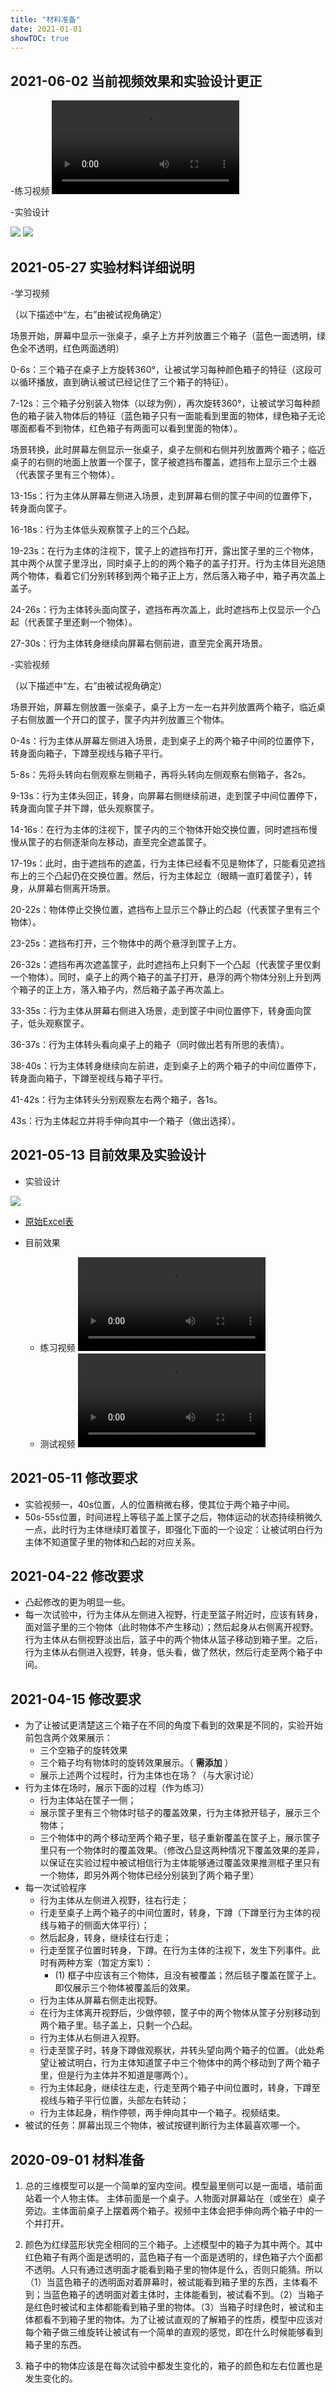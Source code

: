 ```yaml
---
title: "材料准备"
date: 2021-01-01
showTOC: true
---
```

## 2021-06-02 当前视频效果和实验设计更正

-练习视频
![](../Supporting_Information/V5-2021-06-02-Familiarization.mp4)

-实验设计

![](../Supporting_Information/2021-06-02-Experiment-Design1.png)
![](../Supporting_Information/2021-06-02-Experiment-Design2.png)


## 2021-05-27 实验材料详细说明

-学习视频

（以下描述中“左，右”由被试视角确定）

场景开始，屏幕中显示一张桌子，桌子上方并列放置三个箱子（蓝色一面透明，绿色全不透明，红色两面透明）

0-6s：三个箱子在桌子上方旋转360°，让被试学习每种颜色箱子的特征（这段可以循环播放，直到确认被试已经记住了三个箱子的特征）。

7-12s：三个箱子分别装入物体（以球为例），再次旋转360°，让被试学习每种颜色的箱子装入物体后的特征（蓝色箱子只有一面能看到里面的物体，绿色箱子无论哪面都看不到物体，红色箱子有两面可以看到里面的物体）。

场景转换，此时屏幕左侧显示一张桌子，桌子左侧和右侧并列放置两个箱子；临近桌子的右侧的地面上放置一个筐子，筐子被遮挡布覆盖，遮挡布上显示三个土器（代表筐子里有三个物体）。

13-15s：行为主体从屏幕左侧进入场景，走到屏幕右侧的筐子中间的位置停下，转身面向筐子。

16-18s：行为主体低头观察筐子上的三个凸起。

19-23s：在行为主体的注视下，筐子上的遮挡布打开，露出筐子里的三个物体，其中两个从筐子里浮出，同时桌子上的的两个箱子的盖子打开。行为主体目光追随两个物体，看着它们分别转移到两个箱子正上方，然后落入箱子中，箱子再次盖上盖子。

24-26s：行为主体转头面向筐子，遮挡布再次盖上，此时遮挡布上仅显示一个凸起（代表筐子里还剩一个物体）。

27-30s：行为主体转身继续向屏幕右侧前进，直至完全离开场景。

-实验视频

（以下描述中“左，右”由被试视角确定）

场景开始，屏幕左侧放置一张桌子，桌子上方一左一右并列放置两个箱子，临近桌子右侧放置一个开口的筐子，筐子内并列放置三个物体。

0-4s：行为主体从屏幕左侧进入场景，走到桌子上的两个箱子中间的位置停下，转身面向箱子，下蹲至视线与箱子平行。

5-8s：先将头转向右侧观察左侧箱子，再将头转向左侧观察右侧箱子，各2s。

9-13s：行为主体头回正，转身，向屏幕右侧继续前进，走到筐子中间位置停下，转身面向筐子并下蹲，低头观察筐子。

14-16s：在行为主体的注视下，筐子内的三个物体开始交换位置，同时遮挡布慢慢从筐子的右侧逐渐向左移动，直至完全遮盖筐子。

17-19s：此时，由于遮挡布的遮盖，行为主体已经看不见是物体了，只能看见遮挡布上的三个凸起仍在交换位置。然后，行为主体起立（眼睛一直盯着筐子），转身，从屏幕右侧离开场景。

20-22s：物体停止交换位置，遮挡布上显示三个静止的凸起（代表筐子里有三个物体）。

23-25s：遮挡布打开，三个物体中的两个悬浮到筐子上方。

26-32s：遮挡布再次遮盖筐子，此时遮挡布上只剩下一个凸起（代表筐子里仅剩一个物体）。同时，桌子上的两个箱子的盖子打开，悬浮的两个物体分别上升到两个箱子的正上方，落入箱子内，然后箱子盖子再次盖上。

33-35s：行为主体从屏幕右侧进入场景，走到筐子中间位置停下，转身面向筐子，低头观察筐子。

36-37s：行为主体转头看向桌子上的箱子（同时做出若有所思的表情）。

38-40s：行为主体转身继续向左前进，走到桌子上的两个箱子的中间位置停下，转身面向箱子，下蹲至视线与箱子平行。

41-42s：行为主体转头分别观察左右两个箱子，各1s。

43s：行为主体起立并将手伸向其中一个箱子（做出选择）。

## 2021-05-13 目前效果及实验设计

- 实验设计

![](../Supporting_Information/2021-05-13-Experiment-Design.png)

- [原始Excel表](../Supporting_Information/Negation_Design.xlsx)

- 目前效果

    - 练习视频
![](../Supporting_Information/V5-2021-05-21-Familiarization.mp4)
    - 测试视频
![](../Supporting_Information/V5-2021-05-21-Test.mp4)


## 2021-05-11 修改要求

- 实验视频一，40s位置，人的位置稍微右移，使其位于两个箱子中间。
- 50s-55s位置，时间进程上等毯子盖上筐子之后，物体运动的状态持续稍微久一点，此时行为主体继续盯着筐子，即强化下面的一个设定：让被试明白行为主体不知道筐子里的物体和凸起的对应关系。

## 2021-04-22 修改要求

- 凸起修改的更为明显一些。
- 每一次试验中，行为主体从左侧进入视野，行走至篮子附近时，应该有转身，面对篮子里的三个物体（此时物体不产生移动）；然后起身从右侧离开视野。行为主体从右侧视野淡出后，篮子中的两个物体从篮子移动到箱子里。之后，行为主体从右侧进入视野，转身，低头看，做了然状，然后行走至两个箱子中间。 

## 2021-04-15 修改要求

- 为了让被试更清楚这三个箱子在不同的角度下看到的效果是不同的，实验开始前包含两个效果展示：
    - 三个空箱子的旋转效果
    - 三个箱子均有物体时的旋转效果展示。（ **需添加** ）
    - 展示上述两个过程时，行为主体也在场？（与大家讨论）
- 行为主体在场时，展示下面的过程（作为练习）
    - 行为主体站在筐子一侧；
    - 展示筐子里有三个物体时毯子的覆盖效果，行为主体掀开毯子，展示三个物体；
    - 三个物体中的两个移动至两个箱子里，毯子重新覆盖在筐子上，展示筐子里只有一个物体时的覆盖效果。（修改凸显这两种情况下覆盖效果的差异，以保证在实验过程中被试相信行为主体能够通过覆盖效果推测框子里只有一个物体，即另外两个物体已经分别装到了两个箱子里）
- 每一次试验程序
    - 行为主体从左侧进入视野，往右行走；
    - 行走至桌子上两个箱子的中间位置时，转身，下蹲（下蹲至行为主体的视线与箱子的侧面大体平行）；
    - 然后起身，转身，继续往右行走；
    - 行走至筐子位置时转身，下蹲。在行为主体的注视下，发生下列事件。此时有两种方案（暂定方案1）：
        - (1) 框子中应该有三个物体，且没有被覆盖；然后毯子覆盖在筐子上。即仅展示三个物体被覆盖后的效果。
       <!--- - (2) 箱子中没有物体且没有被覆盖，然后三个物体依次被放入筐子并盖上，即顺序展示一个物体、两个物体、和三个物体被覆盖后的效果。 --->
    - 行为主体从屏幕右侧走出视野。
    - 在行为主体离开视野后，少做停顿，筐子中的两个物体从筐子分别移动到两个箱子里。毯子盖上，只剩一个凸起。
    - 行为主体从右侧进入视野。
    - 行走至筐子时，转身下蹲做观察状，并转头望向两个箱子的位置。（此处希望让被试明白，行为主体知道筐子中三个物体中的两个移动到了两个箱子里，但是行为主体并不知道是哪两个）。
    - 行为主体起身，继续往左走，行走至两个箱子中间位置时，转身，下蹲至视线与箱子平行位置，头部左右转动；
    - 行为主体起身，稍作停顿，两手伸向其中一个箱子。视频结束。
- 被试的任务：屏幕出现三个物体，被试按键判断行为主体最喜欢哪一个。

## 2020-09-01 材料准备

1. 总的三维模型可以是一个简单的室内空间。模型最里侧可以是一面墙，墙前面站着一个人物主体。 主体前面是一个桌子。人物面对屏幕站在（或坐在）桌子旁边。主体面前桌子上摆着两个箱子。视频中主体会把手伸向两个箱子中的一个并打开。

2. 颜色为红绿蓝形状完全相同的三个箱子。上述模型中的箱子为其中两个。其中红色箱子有两个面是透明的，蓝色箱子有一个面是透明的，绿色箱子六个面都不透明。人只有通过透明面才能看到箱子里的物体是什么，否则只能猜。所以（1）当蓝色箱子的透明面对着屏幕时，被试能看到箱子里的东西，主体看不到；当蓝色箱子的透明面对着主体时，主体能看到，被试看不到。（2）当箱子是红色时被试和主体都能看到箱子里的物体。（3）当箱子时绿色时，被试和主体都看不到箱子里的物体。为了让被试直观的了解箱子的性质，模型中应该对每个箱子做三维旋转让被试有一个简单的直观的感觉，即在什么时候能够看到箱子里的东西。

3. 箱子中的物体应该是在每次试验中都发生变化的，箱子的颜色和左右位置也是发生变化的。
